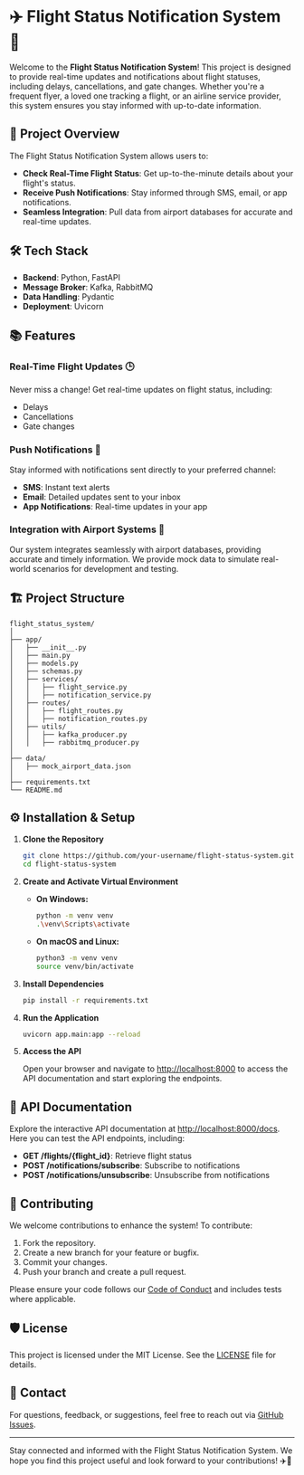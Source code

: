 # ✈️ Flight Status Notification System 📡

Welcome to the **Flight Status Notification System**! This project is designed to provide real-time updates and notifications about flight statuses, including delays, cancellations, and gate changes. Whether you're a frequent flyer, a loved one tracking a flight, or an airline service provider, this system ensures you stay informed with up-to-date information.

## 🚀 Project Overview

The Flight Status Notification System allows users to:

- **Check Real-Time Flight Status**: Get up-to-the-minute details about your flight's status.
- **Receive Push Notifications**: Stay informed through SMS, email, or app notifications.
- **Seamless Integration**: Pull data from airport databases for accurate and real-time updates.

## 🛠️ Tech Stack

- **Backend**: Python, FastAPI
- **Message Broker**: Kafka, RabbitMQ
- **Data Handling**: Pydantic
- **Deployment**: Uvicorn

## 📚 Features

### Real-Time Flight Updates 🕒

Never miss a change! Get real-time updates on flight status, including:

- Delays
- Cancellations
- Gate changes

### Push Notifications 🔔

Stay informed with notifications sent directly to your preferred channel:

- **SMS**: Instant text alerts
- **Email**: Detailed updates sent to your inbox
- **App Notifications**: Real-time updates in your app

### Integration with Airport Systems 🛬

Our system integrates seamlessly with airport databases, providing accurate and timely information. We provide mock data to simulate real-world scenarios for development and testing.

## 🏗️ Project Structure

```
flight_status_system/
│
├── app/
│   ├── __init__.py
│   ├── main.py
│   ├── models.py
│   ├── schemas.py
│   ├── services/
│   │   ├── flight_service.py
│   │   ├── notification_service.py
│   ├── routes/
│   │   ├── flight_routes.py
│   │   ├── notification_routes.py
│   ├── utils/
│   │   ├── kafka_producer.py
│   │   ├── rabbitmq_producer.py
│
├── data/
│   ├── mock_airport_data.json
│
├── requirements.txt
└── README.md
```

## ⚙️ Installation & Setup

1. **Clone the Repository**

   ```bash
   git clone https://github.com/your-username/flight-status-system.git
   cd flight-status-system
   ```

2. **Create and Activate Virtual Environment**

   - **On Windows:**

     ```bash
     python -m venv venv
     .\venv\Scripts\activate
     ```

   - **On macOS and Linux:**

     ```bash
     python3 -m venv venv
     source venv/bin/activate
     ```

3. **Install Dependencies**

   ```bash
   pip install -r requirements.txt
   ```

4. **Run the Application**

   ```bash
   uvicorn app.main:app --reload
   ```

5. **Access the API**

   Open your browser and navigate to [http://localhost:8000](http://localhost:8000) to access the API documentation and start exploring the endpoints.

## 📄 API Documentation

Explore the interactive API documentation at [http://localhost:8000/docs](http://localhost:8000/docs). Here you can test the API endpoints, including:

- **GET /flights/{flight_id}**: Retrieve flight status
- **POST /notifications/subscribe**: Subscribe to notifications
- **POST /notifications/unsubscribe**: Unsubscribe from notifications

## 🧩 Contributing

We welcome contributions to enhance the system! To contribute:

1. Fork the repository.
2. Create a new branch for your feature or bugfix.
3. Commit your changes.
4. Push your branch and create a pull request.

Please ensure your code follows our [Code of Conduct](./CODE_OF_CONDUCT.md) and includes tests where applicable.

## 🛡️ License

This project is licensed under the MIT License. See the [LICENSE](./LICENSE) file for details.

## 💬 Contact

For questions, feedback, or suggestions, feel free to reach out via [GitHub Issues](https://github.com/your-username/flight-status-system/issues).

---

Stay connected and informed with the Flight Status Notification System. We hope you find this project useful and look forward to your contributions! ✈️📲
